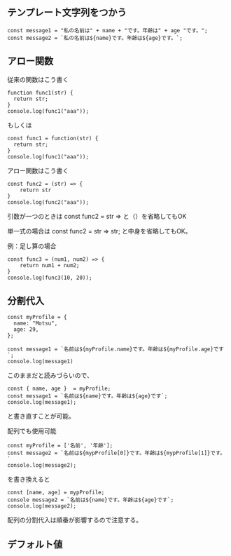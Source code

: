 ## テンプレート文字列をつかう
```
const message1 = "私の名前は" + name + "です。年齢は" + age "です。";
const message2 = `私の名前は${name}です。年齢は${age}です。`;
```

## アロー関数
従来の関数はこう書く
```
function func1(str) {
  return str;
}
console.log(func1("aaa"));
```

もしくは
```
const func1 = function(str) {
  return str;
}
console.log(func1("aaa"));
```

アロー関数はこう書く
```
const func2 = (str) => {
    return str
}
console.log(func2("aaa"));
```

引数が一つのときは
const func2 = str =>
と（）を省略してもOK


単一式の場合は
const func2 = str => str;
と中身を省略してもOK。

例：足し算の場合
```
const func3 = (num1, num2) => {
    return num1 + num2;
}
console.log(func3(10, 20));
```

## 分割代入
```
const myProfile = {
  name: "Motsu",
  age: 29,
};

const message1 = `名前は${myProfile.name}です。年齢は${myProfile.age}です`;
console.log(message1)
```

このままだと読みづらいので、
```
const { name, age }  = myProfile;
const message1 = `名前は${name}です。年齢は${age}です`;
console.log(message1);
```
と書き直すことが可能。

配列でも使用可能
```
const myProfile = ['名前', '年齢'];
const message2 = `名前は${mypProfile[0]}です。年齢は${mypProfile[1]}です。`
console.log(message2);
```
を書き換えると
```
const [name, age] = mypProfile;
console message2 = `名前は${name}です。年齢は${age}です`;
console.log(message2);
```

配列の分割代入は順番が影響するので注意する。

## デフォルト値

